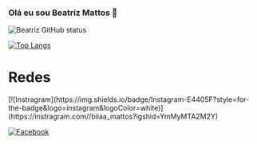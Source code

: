 ### Olá eu sou Beatriz Mattos 👋

![Beatriz GitHub status ](https://github-readme-stats.vercel.app/api?username=biiaamattos&show_icons=true&theme=dracula)


[![Top Langs](https://github-readme-stats.vercel.app/api/top-langs/?username=biiaamattos&layout=compact)](https://github.com/anuraghazra/github-readme-stats)


##

<div> 
  <h1> Redes </h1>
[![Instragram](https://img.shields.io/badge/Instagram-E4405F?style=for-the-badge&logo=instagram&logoColor=white)](https://instragram.com//biiaa_mattos?igshid=YmMyMTA2M2Y)

[![Facebook](https://img.shields.io/badge/Facebook-1877F2?style=for-the-badge&logo=facebook&logoColor=white)](https://facebook.com//beatriz.de.mattos68)
  
</div>
